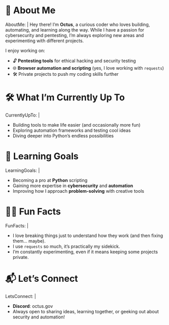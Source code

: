 # 👋 About Me
AboutMe: |
  Hey there! I’m **Octus**, a curious coder who loves building, automating, and learning along the way. While I have a passion for cybersecurity and pentesting, I’m always exploring new areas and experimenting with different projects.

  I enjoy working on:
  - 🔓 **Pentesting tools** for ethical hacking and security testing
  - 🌐 **Browser automation and scripting** (yes, I love working with `requests`)
  - 🛠️ Private projects to push my coding skills further

# 🛠️ What I’m Currently Up To
CurrentlyUpTo: |
  - Building tools to make life easier (and occasionally more fun)
  - Exploring automation frameworks and testing cool ideas
  - Diving deeper into Python’s endless possibilities

# 🌱 Learning Goals
LearningGoals: |
  - Becoming a pro at **Python** scripting
  - Gaining more expertise in **cybersecurity** and **automation**
  - Improving how I approach **problem-solving** with creative tools

# 👨‍💻 Fun Facts
FunFacts: |
  - I love breaking things just to understand how they work (and then fixing them... maybe).
  - I use `requests` so much, it’s practically my sidekick.
  - I’m constantly experimenting, even if it means keeping some projects private.

# 📬 Let’s Connect
LetsConnect: |
  - **Discord**: octus.gov
  - Always open to sharing ideas, learning together, or geeking out about security and automation!
